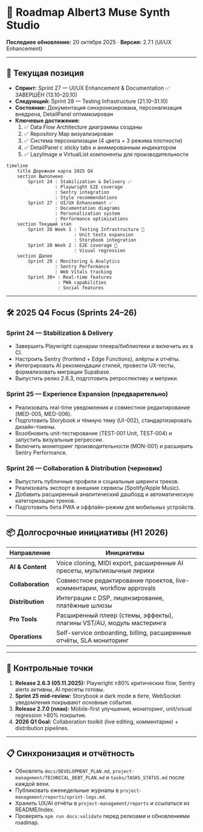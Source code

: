 # 🚀 Roadmap Albert3 Muse Synth Studio

**Последнее обновление:** 20 октября 2025 · **Версия:** 2.7.1 (UI/UX Enhancement)

---

## 📍 Текущая позиция

- **Спринт:** Sprint 27 — UI/UX Enhancement & Documentation ✅ ЗАВЕРШЁН (13.10–20.10)
- **Следующий:** Sprint 28 — Testing Infrastructure (21.10–31.10)
- **Состояние:** Документация синхронизирована, персонализация внедрена, DetailPanel оптимизирован
- **Ключевые достижения:**
  1. ✅ Data Flow Architecture диаграммы созданы
  2. ✅ Repository Map визуализирован
  3. ✅ Система персонализации (4 цвета + 3 режима плотности)
  4. ✅ DetailPanel с sticky tabs и анимированным индикатором
  5. ✅ LazyImage и VirtualList компоненты для производительности

```mermaid
timeline
    title Дорожная карта 2025 Q4
    section Выполнено
        Sprint 24 : Stabilization & Delivery ✅
                  : Playwright E2E coverage
                  : Sentry integration
                  : Style recommendations
        Sprint 27 : UI/UX Enhancement ✅
                  : Documentation diagrams
                  : Personalization system
                  : Performance optimizations
    section Текущий этап
        Sprint 28 Week 1 : Testing Infrastructure 🔄
                         : Unit tests expansion
                         : Storybook integration
        Sprint 28 Week 2 : E2E coverage 📅
                         : Visual regression
    section Далее
        Sprint 29 : Monitoring & Analytics
                  : Sentry Performance
                  : Web Vitals tracking
        Sprint 30+ : Real-time features
                   : PWA capabilities
                   : Social features
```

---

## 🛠️ 2025 Q4 Focus (Sprints 24–26)

### Sprint 24 — Stabilization & Delivery
- Завершить Playwright сценарии плеера/библиотеки и включить их в CI.
- Настроить Sentry (frontend + Edge Functions), алёрты и отчёты.
- Интегрировать AI рекомендации стилей, провести UX-тесты, формализовать миграции Supabase.
- Выпустить релиз 2.6.3, подготовить ретроспективу и метрики.

### Sprint 25 — Experience Expansion (предварительно)
- Реализовать real-time уведомления и совместное редактирование (MED-005, MED-006).
- Подготовить Storybook и тёмную тему (UI-002), стандартизировать дизайн-токены.
- Возобновить unit-тестирование (TEST-001 Unit, TEST-004) и запустить визуальные регрессии.
- Включить мониторинг производительности (MON-001) и расширить Sentry Performance.

### Sprint 26 — Collaboration & Distribution (черновик)
- Выпустить публичные профили и социальные шеринги треков.
- Реализовать экспорт в внешние сервисы (Spotify/Apple Music).
- Добавить расширенный аналитический дашборд и автоматическую категоризацию треков.
- Подготовить бета PWA и оффлайн-режим для мобильных устройств.

---

## 📦 Долгосрочные инициативы (H1 2026)

| Направление | Инициативы |
|-------------|------------|
| **AI & Content** | Voice cloning, MIDI export, расширенные AI пресеты, мультиязычные лирики |
| **Collaboration** | Совместное редактирование проектов, live-комментарии, workflow approvals |
| **Distribution** | Интеграции с DSP, лицензирование, платёжные шлюзы |
| **Pro Tools** | Расширенный плеер (стемы, эффекты), плагины VST/AU, модуль мастеринга |
| **Operations** | Self-service onboarding, billing, расширенные отчёты, SLA мониторинг |

---

## 🧭 Контрольные точки

1. **Release 2.6.3 (05.11.2025):** Playwright ≥80% критических flow, Sentry alerts активны, AI пресеты готовы.
2. **Sprint 25 mid-review:** Storybook и dark mode в бете, WebSocket уведомления покрывают основные события.
3. **Release 2.7.0 (план):** Mobile-first улучшения, мониторинг, unit/visual regression >80% покрытие.
4. **2026 Q1 Goal:** Collaboration toolkit (live editing, комментарии) + distribution pipelines.

---

## 📋 Синхронизация и отчётность

- Обновлять `docs/DEVELOPMENT_PLAN.md`, `project-management/TECHNICAL_DEBT_PLAN.md` и `tasks/TASKS_STATUS.md` после каждой вехи.
- Публиковать еженедельные журналы в `project-management/reports/sprint-logs.md`.
- Хранить UX/AI отчёты в `project-management/reports` и ссылаться из README/Index.
- Проверять `npm run docs:validate` перед релизами и обновлениями roadmap.

